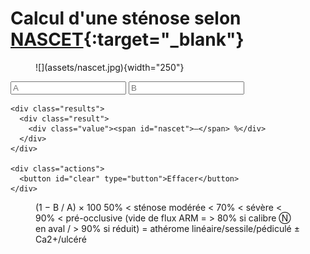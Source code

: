 # Calcul d'une sténose selon [NASCET](https://www.ahajournals.org/doi/epdf/10.1161/01.STR.22.6.711){:target="_blank"}

<figure markdown="span">
    ![](assets/nascet.jpg){width="250"}
</figure>

<div class="box md-typeset">
  <form onsubmit="return false;">
    <div class="row2">
        <input id="a" type="text" inputmode="decimal" placeholder="A" />
        <input id="b" type="text" inputmode="decimal" placeholder="B" />
    </div>

    <div class="results">
      <div class="result">
        <div class="value"><span id="nascet">—</span> %</div>
      </div>
    </div>

    <div class="actions">
      <button id="clear" type="button">Effacer</button>
    </div>
  </form>
</div>

<script>
(function () {
  const $ = (id) => document.getElementById(id);

  function parseNum(v) {
    if (!v) return NaN;
    // accepte 5,2 ou 5.2
    v = String(v).replace(/\s/g, '').replace(',', '.');
    return Number.parseFloat(v);
  }
  const round1 = (x) => Number.isFinite(x) ? Math.round(x*10)/10 : NaN;
  const clampPct = (x) => Number.isFinite(x) ? Math.max(0, Math.min(100, x)) : NaN;

  function compute() {
    const A = parseNum($('a').value);
    const B = parseNum($('b').value);

    let warn = [];
    if (Number.isFinite(A) && A <= 0) warn.push("A doit être > 0");
    if (Number.isFinite(B) && B < 0)  warn.push("B ne peut pas être négatif");
    if (Number.isFinite(A) && Number.isFinite(B) && B > A) warn.push("B > A (vérifier les mesures)");

    const nascet = clampPct((1 - (B / A)) * 100);
    $('nascet').textContent = Number.isFinite(nascet) ? Math.round(nascet).toString() : '—';
  }

  ['a','b'].forEach(id => $(''+id).addEventListener('input', compute));
  $('clear').addEventListener('click', () => { ['a','b'].forEach(id => $(id).value=''); compute(); });
  compute();
})();
</script>

<figure markdown="span">
    (1 − B / A) × 100  
    50% < sténose modérée < 70% < sévère < 90% < pré-occlusive  
    (vide de flux ARM = > 80% si calibre Ⓝ en aval / > 90% si réduit)  
    = athérome linéaire/sessile/pédiculé ± Ca2+/ulcéré
</figure>